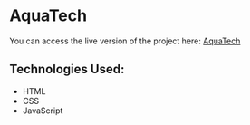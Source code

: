 # AquaTech

You can access the live version of the project here: [AquaTech](https://silveriolaridev.github.io/aquatech/)

## Technologies Used:

- HTML
- CSS
- JavaScript
